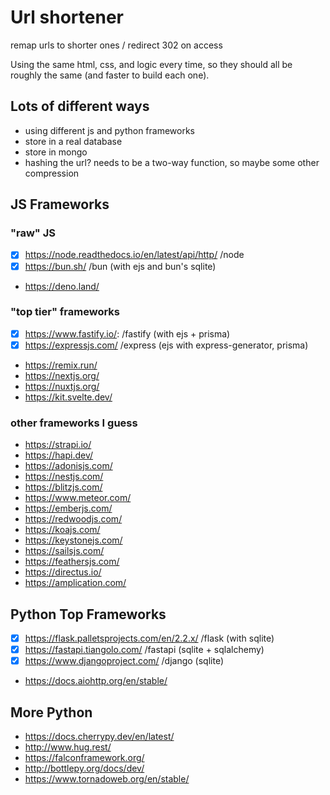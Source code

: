 # Url shortener

remap urls to shorter ones / redirect 302 on access

Using the same html, css, and logic every time, so they should all be roughly the
same (and faster to build each one).

## Lots of different ways

- using different js and python frameworks
- store in a real database
- store in mongo
- hashing the url? needs to be a two-way function, so maybe some other
    compression

## JS Frameworks

### "raw" JS

- [x] https://node.readthedocs.io/en/latest/api/http/ /node
- [x] https://bun.sh/ /bun (with ejs and bun's sqlite)
- https://deno.land/

### "top tier" frameworks

- [x] https://www.fastify.io/: /fastify (with ejs + prisma)
- [x] https://expressjs.com/ /express (ejs with express-generator, prisma)
- https://remix.run/
- https://nextjs.org/
- https://nuxtjs.org/
- https://kit.svelte.dev/

### other frameworks I guess

- https://strapi.io/
- https://hapi.dev/
- https://adonisjs.com/
- https://nestjs.com/
- https://blitzjs.com/
- https://www.meteor.com/
- https://emberjs.com/
- https://redwoodjs.com/
- https://koajs.com/
- https://keystonejs.com/
- https://sailsjs.com/
- https://feathersjs.com/
- https://directus.io/
- https://amplication.com/

## Python Top Frameworks

- [x] https://flask.palletsprojects.com/en/2.2.x/ /flask (with sqlite)
- [x] https://fastapi.tiangolo.com/ /fastapi (sqlite + sqlalchemy)
- [x] https://www.djangoproject.com/ /django (sqlite)
- https://docs.aiohttp.org/en/stable/

## More Python

- https://docs.cherrypy.dev/en/latest/
- http://www.hug.rest/
- https://falconframework.org/
- http://bottlepy.org/docs/dev/
- https://www.tornadoweb.org/en/stable/

